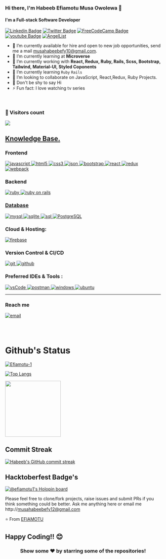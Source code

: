
<!-- # 𝐇𝐞𝐥𝐥𝐨 World <img src="https://raw.githubusercontent.com/iampavangandhi/iampavangandhi/master/gifs/Hi.gif" width="30px">  -->
### Hi there, **I'm Habeeb Efiamotu Musa Owolewa** 👋
#### I'm a Full-stack Software Developer

[![Linkedin Badge](https://img.shields.io/badge/-Habeeb%20Efiamotu%20Musa-blue?style=flat-square&logo=Linkedin&logoColor=white&link=https://www.linkedin.com/in/musa-habeeb)](https://www.linkedin.com/in/musa-habeeb/)
[![Twitter Badge](https://img.shields.io/badge/-@Efyamotu-1ca0f1?style=flat-square&labelColor=1ca0f1&logo=twitter&logoColor=white&link=https://twitter.com/EFYAMOTU)](https://twitter.com/EFYAMOTU)
[![FreeCodeCamp Badge](https://img.shields.io/badge/-Habeeb_Musa_FreeCodeCamp-0a0a23?style=flat-square&labelColor=0a0a23&logo=freeCodecamp&logoColor=white&link=https://www.freecodecamp.org/Habeeb_Musa)](https://www.freecodecamp.org/Habeeb_Musa)
[![youtube Badge](https://img.shields.io/badge/-Efiamotu_Owolewa_-ff0000?style=flat-square&labelColor=ff0000&logo=youtube&logoColor=white&link=https://www.youtube.com/channel/UChuA4SgdDYk2DHStsy7HEgQ)](https://www.youtube.com/channel/UCvNeZe_2vrPBrMKnO3E6fWg)
[![AngelList](https://img.shields.io/badge/AngelList-%23D4D4D4.svg?style=for-the-badge&logo=AngelList&logoColor=black)](https://angel.co/u/habeeb-efiamotu-musa)
<!-- [![Turing Badge](https://img.shields.io/badge/-Turing_Profile-000000?style=flat-square&labelColor=000000&logo=Turing&logoColor=white&link=https://matching.turing.com/developer-resume/293bcfce2f551f087047859cb8d59b7acb7377c1d50fa2)](https://matching.turing.com/developer-resume/293bcfce2f551f087047859cb8d59b7acb7377c1d50fa2) -->



- 🌱 I’m currently available for hire and open to new job opportunities, send me a mail musahabeebefy10@gmail.com.
- 🌱 I’m currently learning at **Microverse** 
- 🔭 I’m currently working with **React, Redux, Ruby, Rails, Scss, Bootstrap, Tailwind, Material-UI, Styled Coponents**
- 🌱 I’m currently learning `Ruby` `Rails`
- 👯 I’m looking to collaborate on JavaScript, React,Redux, Ruby Projects.
- 🌱 Don't be shy to say Hi
- ⚡ Fun fact: I love watching tv series
<!-- - 🌱 I’m currently working as a front-end developer at **Qolom Company**  -->
<br />
<h3> 👱 Visitors count </h3>
<img src="https://profile-counter.glitch.me/Efiamotu-1/count.svg" />
<p>
<h2><u><b>Knowledge Base.</b></u></h2>

<h3>Frontend</h3>
<p>
	<p>
  <a href="https://developer.mozilla.org/en-US/docs/Web/JavaScript" target="_blank"> 
    <img src="https://img.shields.io/badge/Javascript-F7DF1E.svg?style=for-the-badge&logo=javascript&logoColor=black"
      alt="javascript"/> 
  </a>
  <a href="https://www.w3.org/html/" target="_blank"> 
    <img src="https://img.shields.io/badge/html-E34F26.svg?style=for-the-badge&logo=html5&logoColor=white"
      alt="html5"/> 
  </a>
  <a href="https://www.w3schools.com/css/" target="_blank">
    <img src="https://img.shields.io/badge/css-1572B6.svg?style=for-the-badge&logo=css3&logoColor=white"
      alt="css3"/>
  </a>
   <a href="https://www.json.org/json-en.html" target="_blank">
    <img src="https://img.shields.io/badge/json-5E5C5C?style=for-the-badge&logo=json&logoColor=white"
      alt="json"/>
  </a>
      <a href="https://getbootstrap.com" target="_blank">
    <img src="https://img.shields.io/badge/bootstrap-7952B3.svg?style=for-the-badge&logo=bootstrap&logoColor=white"
      alt="bootstrap"/>
  </a>
  <a href="https://reactjs.org/" target="_blank"> 
    <img src="https://img.shields.io/badge/reactjs-61DAFB.svg?style=for-the-badge&logo=react&logoColor=black"
      alt="react"/> 
  </a>
  <a href="https://redux.js.org" target="_blank"> 
    <img src="https://img.shields.io/badge/redux-764ABC.svg?style=for-the-badge&logo=redux&logoColor=white" alt="redux"/> 
  </a> 
  <a href="https://webpack.js.org" target="_blank">
    <img src="https://img.shields.io/badge/webpack-8DD6F9.svg?style=for-the-badge&logo=webpack&logoColor=black"
      alt="webpack"/>
  </a>

<p>
 <h3>Backend</h3>
<p>
  <a href="https://www.ruby-lang.org/en/" target="_blank"> 
      <img src="https://img.shields.io/badge/Ruby-CC342D?style=for-the-badge&logo=ruby&logoColor=white" alt="ruby"/> 
  </a>
    <a href="https://rubyonrails.org/" target="_blank"> 
      <img src="https://img.shields.io/badge/Ruby_on_Rails-CC0000?style=for-the-badge&logo=ruby-on-rails&logoColor=white" alt="ruby on rails"/> 
</p>  
 <h3>Database</h3>
<p>
  <a href="https://www.mysql.com/" target="_blank"> 
    <img src="https://img.shields.io/badge/MySQL-005C84?style=for-the-badge&logo=mysql&logoColor=white"
      alt="mysql"/>
  </a>
  <a href="https://www.sqlite.org/" target="_blank"> 
    <img src="https://img.shields.io/badge/sqlite-003B57.svg?style=for-the-badge&logo=sqlite&logoColor=white"
      alt="sqlite"/>
  </a> 
      <a href="https://www.w3schools.com/sql/sql_intro.asp" target="_blank"> 
      <img src="https://img.shields.io/badge/SQL-316192?style=for-the-badge&logo=sql&logoColor=white" alt="sql"/> 
  </a>
  </a> 
      <a href="https://www.w3schools.com/sql/sql_intro.asp" target="_blank"> 
      <img src="https://img.shields.io/badge/PostgreSQL-316192?style=for-the-badge&logo=postgresql&logoColor=white" alt="PostgreSQL"/> 
  </a>
</p>
<p>
<h3>Cloud & Hosting:</h3>
<p>
  <a href="https://netlify.com/" target="_blank">
    <img src="https://img.shields.io/badge/netlify-00C7B7.svg?style=for-the-badge&logo=netlify&logoColor=black" alt="firebase"/>
  </a>
  <!-- <a href="https://heroku.com" target="_blank"> 
    <img src="https://img.shields.io/badge/heroku-430098.svg?style=for-the-badge&logo=heroku&logoColor=white"
      alt="heroku"/> 
  </a>  -->
</p>
<p>
<h3>Version Control & CI/CD</h3>
<p>
  <a href="https://git-scm.com/" target="_blank">
    <img src="https://img.shields.io/badge/git-F05032.svg?style=for-the-badge&logo=git&logoColor=white"
      alt="git"/>
  </a>
  <a href="https://github.com/Efiamotu-1" target="_blank">
    <img src="https://img.shields.io/badge/github-181717.svg?style=for-the-badge&logo=github&logoColor=white" alt="github" />
  </a>
</p>
<p>
<h3>Preferred IDEs & Tools :</h3>
<p>
  <a href="https://code.visualstudio.com/" target="_blank">
    <img src="https://img.shields.io/badge/vscode-007ACC.svg?style=for-the-badge&logo=visualstudiocode&logoColor=white" alt="vsCode"/> 
  </a>
  <a href="https://postman.com" target="_blank"> 
    <img src="https://img.shields.io/badge/postman-FF6C37.svg?style=for-the-badge&logo=postman&logoColor=white" alt="postman"/>
  </a>
  <a href="https://www.microsoft.com/fr-fr/windows" target="_blank"> 
    <img src="https://img.shields.io/badge/Windows-0078D6?style=for-the-badge&logo=windows&logoColor=white" alt="windows"/>
  </a>
  <a href="https://ubuntu.com/" target="_blank"> 
    <img src="https://img.shields.io/badge/Ubuntu-E95420?style=for-the-badge&logo=ubuntu&logoColor=white" alt="ubuntu"/>
  </a>
</p>

----



<p>
<h3>Reach me</h3>

<p>
  <a href="mailto:musahabeebefy10@gmail.com@gmail.com?subject=Feedback%20From%20Github&body=Hello," target="_blank">
    <img src="https://img.shields.io/badge/Gmail-D14836?style=for-the-badge&logo=gmail&logoColor=white" alt="email"/>
  </a>
</p>
  

<br><br>

# Github's Status

<p align="left"> <a href="https://github.com/ryo-ma/github-profile-trophy"><img src="https://github-profile-trophy.vercel.app/?username=Efiamotu-1&theme=nord&row=1&column=6" alt="Efiamotu-1" /></a> </p>

[![Top Langs](https://github-readme-stats.vercel.app/api/top-langs/?username=Efiamotu-1&layout=compact&langs_count=6&hide=Blade&exclude_repo=mobile-menu,past-project,Questioner,StackOverflow-lite,survey-form,linterstest,Victor-et-Felix,hello-microverse,felix-and-shaili,animated-menus,adopt-an-orphan)](https://github.com/anuraghazra/github-readme-stats)

  <p>
   <a href="https://github.com/Efiamotu-1">
    <img height="180em" src="https://github-readme-stats.vercel.app/api?username=Efiamotu-1&show_icons=true&theme=radical"/>
  </a>
</p>
</h3>

## Commit Streak
[![Habeeb's GitHub commit streak](https://github-readme-streak-stats.herokuapp.com/?user=Efiamotu-1&theme=tokyonight&fire=FFA500&ring=FFA500)](https://git.io/streak-stats)

## Hacktoberfest Badge's
[![@efiamotu1's Holopin board](https://holopin.me/efiamotu1)](https://holopin.io/@efiamotu1)



<!-- > **Contribution Graph**

[![Ashutosh's github activity graph](https://activity-graph.herokuapp.com/graph?username=Efiamotu-1&theme=react-dark)](https://github.com/ashutosh00710/github-readme-activity-graph)
 -->
<!-- [![Habeeb's wakatime stats](https://github-readme-stats.vercel.app/api/wakatime?username=Efiamotu-1)](https://github.com/anuraghazra/github-readme-stats)

 -->

Please feel free to clone/fork projects, raise issues and submit PRs if you think something could be better.
Ask me anything here
or email me 
http://musahabeebefy12@gmail.com

⭐️ From [EFIAMOTU](https://github.com/Efiamotu-1)

## Happy Coding!! 😊

<div align="center">

### Show some ❤️ by starring some of the repositories!

</div>


